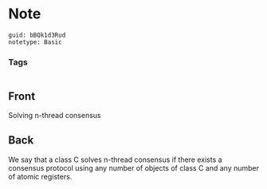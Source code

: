 # Note
```
guid: bBQk1d3Rud
notetype: Basic
```

### Tags
```
```

## Front
Solving n-thread consensus

## Back
We say that a class C solves n-thread consensus if there exists
a consensus protocol using any number of objects of class C and any number of atomic registers.
